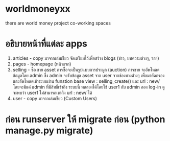 # worldmoneyxx
there are world money project co-working spaces

# อธิบายหน้าที่แต่ละ apps 
1. articles - copy มาจากเล่มเขียว จัดเตรียมไว้เพื่อสร้าง blogs (ข่าว, บทความต่างๆ, ฯลฯ)
2. pages - homepage (หน้าแรก)
3. selling - ซื้อ ขาย asset 
          การซื้อจะเป็นรูปแบบการประมูล (auction) 
          การขาย จะอัพโหลดข้อมูลโดย admin ซึ่ง admin จะรับข้อมูล asset จาก user จากช่องทางต่างๆ
                 เพื่อมาคัดกรองและอัพโหลดเข้าระบบผ่าน  funstion base view : selling_create() 
                 และ url : new/ โดยจะมีแค่ admin ที่มีสิทธิ์เข้าถึง ระบบนี้ ทดลองได้โดยใช้ user1 กับ
                 admin ลอง log-in ดู จะพบว่า user1 ไม่สามารถเขาถึง url : new/ ได้
4. user - copy มาจากเล่มเขียว (Custom Users)

# ก่อน runserver ให้ migrate ก่อน (python manage.py migrate)
              
